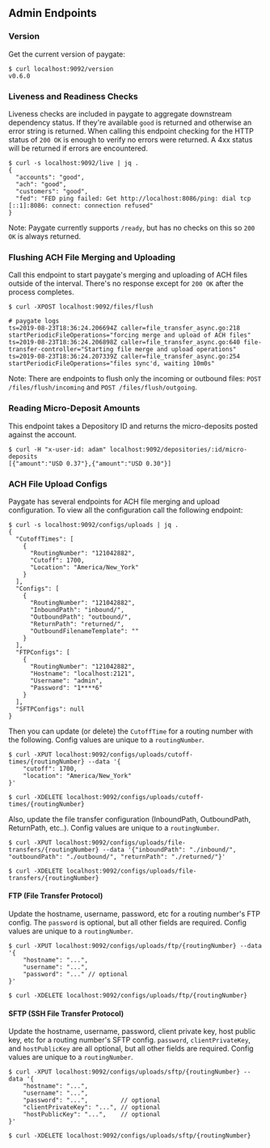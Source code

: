 ## Admin Endpoints

### Version

Get the current version of paygate:

```
$ curl localhost:9092/version
v0.6.0
```

### Liveness and Readiness Checks

Liveness checks are included in paygate to aggregate downstream dependency status. If they're available `good` is returned and otherwise an error string is returned. When calling this endpoint checking for the HTTP status of `200 OK` is enough to verify no errors were returned. A 4xx status will be returned if errors are encountered.

```
$ curl -s localhost:9092/live | jq .
{
  "accounts": "good",
  "ach": "good",
  "customers": "good",
  "fed": "FED ping failed: Get http://localhost:8086/ping: dial tcp [::1]:8086: connect: connection refused"
}
```

Note: Paygate currently supports `/ready`, but has no checks on this so `200 OK` is always returned.


### Flushing ACH File Merging and Uploading

Call this endpoint to start paygate's merging and uploading of ACH files outside of the interval. There's no response except for `200 OK` after the process completes.

```
$ curl -XPOST localhost:9092/files/flush

# paygate logs
ts=2019-08-23T18:36:24.206694Z caller=file_transfer_async.go:218 startPeriodicFileOperations="forcing merge and upload of ACH files"
ts=2019-08-23T18:36:24.206898Z caller=file_transfer_async.go:640 file-transfer-controller="Starting file merge and upload operations"
ts=2019-08-23T18:36:24.207339Z caller=file_transfer_async.go:254 startPeriodicFileOperations="files sync'd, waiting 10m0s"
```

Note: There are endpoints to flush only the incoming or outbound files: `POST /files/flush/incoming` and `POST /files/flush/outgoing`.

### Reading Micro-Deposit Amounts

This endpoint takes a Depository ID and returns the micro-deposits posted against the account.

```
$ curl -H "x-user-id: adam" localhost:9092/depositories/:id/micro-deposits
[{"amount":"USD 0.37"},{"amount":"USD 0.30"}]
```

### ACH File Upload Configs

Paygate has several endpoints for ACH file merging and upload configuration. To view all the configuration call the following endpoint:

```
$ curl -s localhost:9092/configs/uploads | jq .
{
  "CutoffTimes": [
    {
      "RoutingNumber": "121042882",
      "Cutoff": 1700,
      "Location": "America/New_York"
    }
  ],
  "Configs": [
    {
      "RoutingNumber": "121042882",
      "InboundPath": "inbound/",
      "OutboundPath": "outbound/",
      "ReturnPath": "returned/",
      "OutboundFilenameTemplate": ""
    }
  ],
  "FTPConfigs": [
    {
      "RoutingNumber": "121042882",
      "Hostname": "localhost:2121",
      "Username": "admin",
      "Password": "1****6"
    }
  ],
  "SFTPConfigs": null
}
```

Then you can update (or delete) the `CutoffTime` for a routing number with the following. Config values are unique to a `routingNumber`.

```
$ curl -XPUT localhost:9092/configs/uploads/cutoff-times/{routingNumber} --data '{
    "cutoff": 1700,
    "location": "America/New_York"
}'
```

```
$ curl -XDELETE localhost:9092/configs/uploads/cutoff-times/{routingNumber}
```

Also, update the file transfer configuration (InboundPath, OutboundPath, ReturnPath, etc..). Config values are unique to a `routingNumber`.

```
$ curl -XPUT localhost:9092/configs/uploads/file-transfers/{routingNumber} --data '{"inboundPath": "./inbound/", "outboundPath": "./outbound/", "returnPath": "./returned/"}'
```

```
$ curl -XDELETE localhost:9092/configs/uploads/file-transfers/{routingNumber}
```

#### FTP (File Transfer Protocol)

Update the hostname, username, password, etc for a routing number's FTP config. The `password` is optional, but all other fields are required. Config values are unique to a `routingNumber`.

```
$ curl -XPUT localhost:9092/configs/uploads/ftp/{routingNumber} --data '{
    "hostname": "...",
    "username": "...",
    "password": "..." // optional
}'
```

```
$ curl -XDELETE localhost:9092/configs/uploads/ftp/{routingNumber}
```

#### SFTP (SSH File Transfer Protocol)

Update the hostname, username, password, client private key, host public key, etc for a routing number's SFTP config. `password`, `clientPrivateKey`, and `hostPublicKey` are all optional, but all other fields are required. Config values are unique to a `routingNumber`.

```
$ curl -XPUT localhost:9092/configs/uploads/sftp/{routingNumber} --data '{
    "hostname": "...",
    "username": "...",
    "password": "...",         // optional
    "clientPrivateKey": "...", // optional
    "hostPublicKey": "...",    // optional
}'
```

```
$ curl -XDELETE localhost:9092/configs/uploads/sftp/{routingNumber}
```
